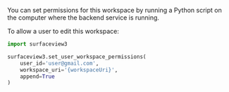 [//]: # "This file was automatically generated by jinjaroot. Do not edit directly."
You can set permissions for this workspace by running a Python script on the computer where the backend service is running.

To allow a user to edit this workspace:

```python
import surfaceview3

surfaceview3.set_user_workspace_permissions(
    user_id='user@gmail.com',
    workspace_uri='{workspaceUri}',
    append=True
)
```
